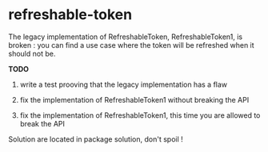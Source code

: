 # refreshable-token

The legacy implementation of RefreshableToken, RefreshableToken1, is broken : you can find a use case where the token will be refreshed when it should not be.

**TODO**

1. write a test prooving that the legacy implementation has a flaw

2. fix the implementation of RefreshableToken1 without breaking the API

3. fix the implementation of RefreshableToken1, this time you are allowed to break the API

Solution are located in package solution, don't spoil !
